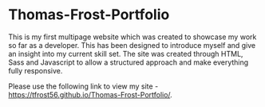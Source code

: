 # Thomas-Frost-Portfolio

This is my first multipage website which was created to showcase my work so far as a developer. This has been designed to introduce myself and give an insight into my current skill set. The site was created through HTML, Sass and Javascript to allow a structured approach and make everything fully responsive. 

Please use the following link to view my site - https://tfrost56.github.io/Thomas-Frost-Portfolio/.
